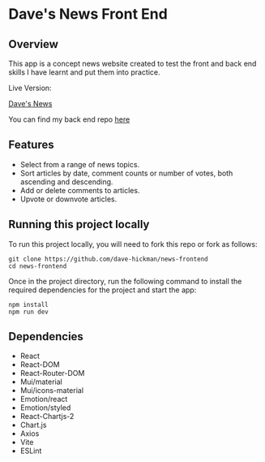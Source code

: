 # Dave's News Front End

## Overview

This app is a concept news website created to test the front and back end skills I have learnt and put them into practice.

Live Version:

[Dave's News](https://daves-news.vercel.app)

You can find my back end repo [here](https://github.com/dave-hickman/news_project)

## Features

* Select from a range of news topics.
* Sort articles by date, comment counts or number of votes, both ascending and descending.
* Add or delete comments to articles.
* Upvote or downvote articles.


## Running this project locally


To run this project locally, you will need to fork this repo or fork as follows:
```
git clone https://github.com/dave-hickman/news-frontend
cd news-frontend
```
Once in the project directory, run the following command to install the required dependencies for the project and start the app:

```
npm install
npm run dev
```

## Dependencies

* React
* React-DOM
* React-Router-DOM
* Mui/material
* Mui/icons-material
* Emotion/react
* Emotion/styled
* React-Chartjs-2
* Chart.js
* Axios
* Vite
* ESLint